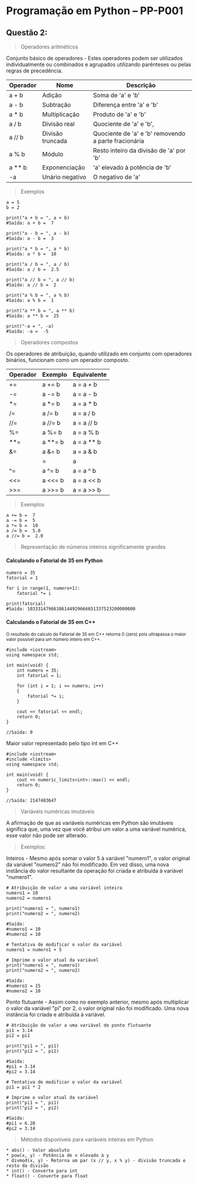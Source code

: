 # Programação em Python – PP-P001

## Questão 2:	
> Operadores aritméticos

Conjunto básico de operadores - Estes operadores podem ser utilizados individualmente ou combinados e agrupados utilizando parênteses ou pelas regras de precedência.

| Operador  | Nome | Descrição |
| ------------- | ------------- | ------------- |
|  a + b  |  Adição  |  Soma de 'a' e 'b'
|  a - b  |  Subtração  |  Diferença entre 'a' e 'b' 
|  a * b  |  Multiplicação  |  Produto de 'a' e 'b'
|  a / b  |  Divisão real  |  Quociente de 'a' e 'b',
|  a // b  |  Divisão truncada  |  Quociente de 'a' e 'b' removendo a parte fracionária
|  a % b  |  Módulo  |  Resto inteiro da divisão de 'a' por 'b'
|  a ** b  |  Exponenciação  |  'a' elevado à potência de 'b'
|  -a  |  Unário negativo  |  O negativo de 'a'

> Exemplos
```
a = 5
b = 2

print("a + b = ", a + b)
#Saída: a + b =  7

print("a - b = ", a - b)
#Saída: a - b =  3

print("a * b = ", a * b)
#Saída: a * b =  10

print("a / b = ", a / b)
#Saída: a / b =  2.5

print("a // b = ", a // b)
#Saída: a // b =  2

print("a % b = ", a % b)
#Saída: a % b =  1

print("a ** b = ", a ** b)
#Saída: a ** b =  25

print("-a = ", -a)
#Saída: -a =  -5
```
> Operadores compostos

Os operadores de atribuição, quando utilizado em conjunto com operadores binários, funcionam como um operador composto.

| Operador  | Exemplo| Equivalente |
| ------------- | ------------- | ------------- |
|  +=  |  a += b  |  a = a + b
|  -=  |  a -= b  |  a = a - b 
|  *=  |  a *= b  |  a = a * b
|  /=  |  a /= b  |  a = a / b
|  //=  |  a //= b  |  a = a // b
|  %=  |  a %= b  |  a = a % b
|  **=  |  a **= b  |  a = a ** b
|  &=  |  a &= b  |  a = a & b
|  |=  |  a |= b  |  a = a | b
|  ^=  |  a ^= b  |  a = a ^ b
|  <<=  |  a <<= b  |  a = a << b
|  >>=  |  a >>= b  |  a = a >> b

> Exemplos
```
a += b =  7
a -= b =  5
a *= b =  10
a /= b =  5.0
a //= b =  2.0
```
> Representação de números inteiros significamente grandes

#### Calculando o Fatorial de 35 em Python
```
numero = 35
fatorial = 1

for i in range(1, numero+1):
	fatorial *= i

print(fatorial)
#Saída: 10333147966386144929666651337523200000000
```

#### Calculando o Fatorial de 35 em C++
<sub>O resultado do calculo do Fatorial de 35 em C++ retorna 0 (zero) pois ultrapassa o maior valor possível para um número inteiro em C++.</sub>
```
#include <iostream>
using namespace std;

int main(void) {
	int numero = 35;
	int fatorial = 1;

	for (int i = 1; i <= numero; i++)
	{
		fatorial *= i;
	}

	cout << fatorial << endl;
	return 0;
}

//Saída: 0
```
Maior valor representado pelo tipo int em C++
```
#include <iostream>
#include <limits>
using namespace std;	

int main(void) {
	cout << numeric_limits<int>::max() << endl;
	return 0;
}

//Saída: 2147483647
```
> Variáveis numéricas imutáveis

A afirmação de que as variáveis numéricas em Python são imutáveis significa que, uma vez que você atribui um valor a uma variável numérica, esse valor não pode ser alterado. 

> Exemplos:

Inteiros - Mesmo após somar o valor 5 à variável "numero1", o valor original da variável "numero2" não foi modificado. Em vez disso, uma nova instância do valor resultante da operação foi criada e atribuída à variável "numero1".
```
# Atribuição de valor a uma variável inteira
numero1 = 10
numero2 = numero1

print("numero1 = ", numero1)
print("numero2 = ", numero2)

#Saída: 
#numero1 = 10
#numero2 = 10

# Tentativa de modificar o valor da variável
numero1 = numero1 + 5

# Imprime o valor atual da variável
print("numero1 = ", numero1)
print("numero2 = ", numero2)

#Saída: 
#numero1 = 15
#numero2 = 10
```
Ponto flutuante - Assim como no exemplo anterior, mesmo após multiplicar o valor da variável "pi" por 2, o valor original não foi modificado. Uma nova instância foi criada e atribuída à variável.
```
# Atribuição de valor a uma variável de ponto flutuante
pi1 = 3.14
pi2 = pi1

print("pi1 = ", pi1)
print("pi2 = ", pi2)

#Saída: 
#pi1 = 3.14
#pi2 = 3.14

# Tentativa de modificar o valor da variável
pi1 = pi1 * 2

# Imprime o valor atual da variável
print("pi1 = ", pi1)
print("pi2 = ", pi2)

#Saída: 
#pi1 = 6.28
#pi2 = 3.14
```
> Métodos disponíveis para variáveis inteiras em Python
```
* abs() - Valor absoluto
* pow(x, y) - Potência de x elevado à y
* divmod(x, y) - Retorna um par (x // y, x % y) - divisão truncada e resto da divisão
* int() - Converte para int
* float() - Converte para float
```
